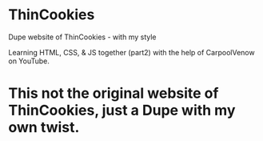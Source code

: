 # ThinCookies
Dupe website of ThinCookies -  with my style

Learning HTML, CSS, & JS together (part2) with the help of CarpoolVenow on YouTube.


# This not the original website of ThinCookies, just a Dupe with my own twist.

